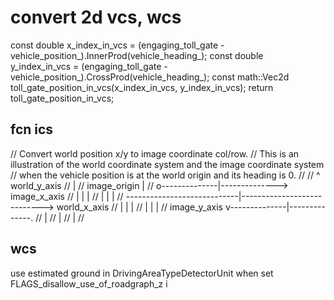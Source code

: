 
# convert 2d vcs, wcs

const double x_index_in_vcs =
      (engaging_toll_gate - vehicle_position_).InnerProd(vehicle_heading_);
  const double y_index_in_vcs =
      (engaging_toll_gate - vehicle_position_).CrossProd(vehicle_heading_);
  const math::Vec2d toll_gate_position_in_vcs(x_index_in_vcs, y_index_in_vcs);
  return toll_gate_position_in_vcs;




## fcn ics

// Convert world position x/y to image coordinate col/row.
// This is an illustration of the world coordinate system and the image coordinate system
// when the vehicle position is at the world origin and its heading is 0.
//
//                              ^ world_y_axis
//                              |
//      image_origin            |
//               o--------------|--------------> image_x_axis
//               |              |              |
//               |              |              |
//  ----------------------------|----------------------------> world_x_axis
//               |              |              |
//               |              |              |
//  image_y_axis v--------------|--------------.
//                              |
//                              |
//                              |
//



## wcs

use estimated ground in DrivingAreaTypeDetectorUnit when set FLAGS_disallow_use_of_roadgraph_z i